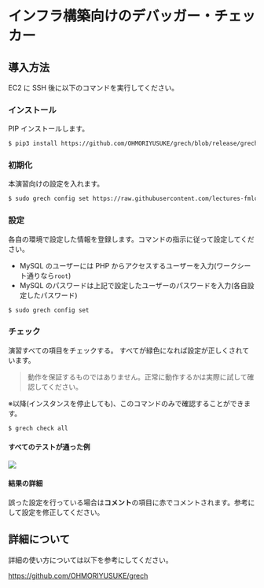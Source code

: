 # インフラ構築向けのデバッガー・チェッカー

## 導入方法

EC2 に SSH 後に以下のコマンドを実行してください。

### インストール

PIP インストールします。

```sh
$ pip3 install https://github.com/OHMORIYUSUKE/grech/blob/release/grech-0.1.0-py3-none-any.whl?raw=true
```

### 初期化

本演習向けの設定を入れます。

```sh
$ sudo grech config set https://raw.githubusercontent.com/lectures-fmlorg/os-2022/main/debugger/test.yml
```

### 設定

各自の環境で設定した情報を登録します。コマンドの指示に従って設定してください。

- MySQL のユーザーには PHP からアクセスするユーザーを入力(ワークシート通りなら`root`)
- MySQL のパスワードは上記で設定したユーザーのパスワードを入力(各自設定したパスワード)

```sh
$ sudo grech config set
```

### チェック

演習すべての項目をチェックする。
すべてが緑色になれば設定が正しくされています。

> 動作を保証するものではありません。正常に動作するかは実際に試して確認してください。

※以降(インスタンスを停止しても)、このコマンドのみで確認することができます。

```sh
$ grech check all
```

#### すべてのテストが通った例

![](https://github.com/OHMORIYUSUKE/grech/raw/main/docs/images/all_1.png)

#### 結果の詳細

誤った設定を行っている場合は**コメント**の項目に赤でコメントされます。参考にして設定を修正してください。

## 詳細について

詳細の使い方については以下を参考にしてください。

https://github.com/OHMORIYUSUKE/grech
